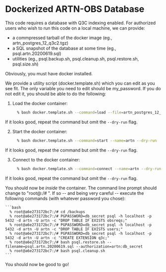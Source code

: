 # Dockerized ARTN-OBS Database

This code requires a database with Q3C indexing enabled. For authorized users
who wish to run this code on a local machine, we can provide:

  - a commpressed tarball of the  docker image (eg., artn_postgres_12_q3c2.tgz)
  - a SQL snapshot of the database at some time (eg., psql.artn.20200619.sql)
  - utilities (eg., psql.backup.sh, psql.cleanup.sh, psql.restore.sh, psql.size.sh)

Obviously, you must have docker installed.

We provide a utility script (docker.template.sh) which you can edit as you see
fit.  The only variable you need to edit should be my_password. If you do not 
edit it, you should be able to do the following:

1. Load the docker container:

    ```bash
      % bash docker.template.sh --command=load --file=artn_postgres_12_q3c2.tgz --dry-run
    ```

If it looks good, repeat the command but omit the `--dry-run` flag.

2. Start the docker container:
 
    ```bash
      % bash docker.template.sh --command=start --name=artn --dry-run
    ```

If it looks good, repeat the command but omit the `--dry-run` flag.

3. Connect to the docker container:


    ```bash
      % bash docker.template.sh --command=connect --name=artn --dry-run
    ```

If it looks good, repeat the command but omit the `--dry-run` flag.

You should now be *inside* the container. The command line prompt should
change to "root@<container-id>:/# ". If so -- and being very careful -- execute
the following commands (with whatever password you chose):

    ```bash
      % root@a6e273172bc7:/# cd /backups
      % root@a6e273172bc7:/# PGPASSWORD=db_secret psql -h localhost -p 5432 -d artn -U artn -c "DROP TABLE IF EXISTS obsreqs;"
      % root@a6e273172bc7:/# PGPASSWORD=db_secret psql -h localhost -p 5432 -d artn -U artn -c "DROP TABLE IF EXISTS users;"
      % root@a6e273172bc7:/# PGPASSWORD=db_secret psql -h localhost -p 5432 -d artn -U artn -c "CREATE EXTENSION q3c;"
      % root@a6e273172bc7:/# bash psql.restore.sh --filename=psql.artn.20200619.sql --authorization=artn:db_secret
      % root@a6e273172bc7:/# bash psql.cleanup.sh
    ```

You should now be good to go!
